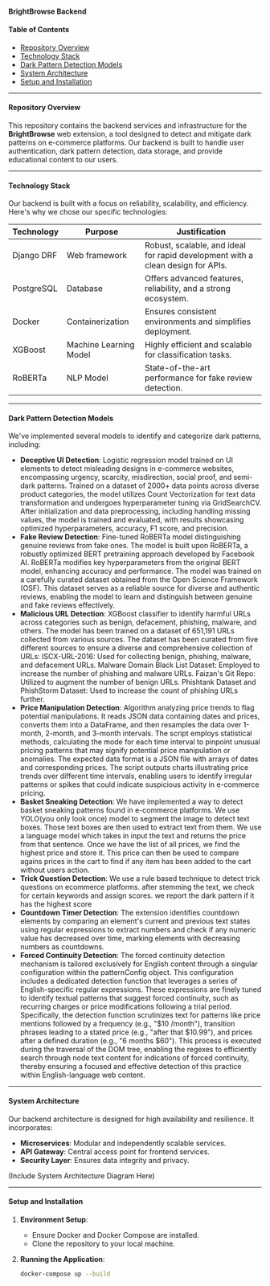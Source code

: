 #### BrightBrowse Backend

#### Table of Contents

- [Repository Overview](#repository-overview)
- [Technology Stack](#technology-stack)
- [Dark Pattern Detection Models](#dark-pattern-detection-models)
- [System Architecture](#system-architecture)
- [Setup and Installation](#setup-and-installation)

---

#### Repository Overview

This repository contains the backend services and infrastructure for the **BrightBrowse** web extension, a tool designed to detect and mitigate dark patterns on e-commerce platforms. Our backend is built to handle user authentication, dark pattern detection, data storage, and provide educational content to our users.

---

#### Technology Stack

Our backend is built with a focus on reliability, scalability, and efficiency. Here's why we chose our specific technologies:

| Technology | Purpose                | Justification                                                                   |
| ---------- | ---------------------- | ------------------------------------------------------------------------------- |
| Django DRF | Web framework          | Robust, scalable, and ideal for rapid development with a clean design for APIs. |
| PostgreSQL | Database               | Offers advanced features, reliability, and a strong ecosystem.                  |
| Docker     | Containerization       | Ensures consistent environments and simplifies deployment.                      |
| XGBoost    | Machine Learning Model | Highly efficient and scalable for classification tasks.                         |
| RoBERTa    | NLP Model              | State-of-the-art performance for fake review detection.                         |

---

#### Dark Pattern Detection Models

We've implemented several models to identify and categorize dark patterns, including:

- **Deceptive UI Detection**: Logistic regression model trained on UI elements to detect misleading designs in e-commerce websites, encompassing urgency, scarcity, misdirection, social proof, and semi-dark patterns. Trained on a dataset of 2000+ data points across diverse product categories, the model utilizes Count Vectorization for text data transformation and undergoes hyperparameter tuning via GridSearchCV. After initialization and data preprocessing, including handling missing values, the model is trained and evaluated, with results showcasing optimized hyperparameters, accuracy, F1 score, and precision.
- **Fake Review Detection**: Fine-tuned RoBERTa model distinguishing genuine reviews from fake ones. The model is built upon RoBERTa, a robustly optimized BERT pretraining approach developed by Facebook AI. RoBERTa modifies key hyperparameters from the original BERT model, enhancing accuracy and performance. The model was trained on a carefully curated dataset obtained from the Open Science Framework (OSF). This dataset serves as a reliable source for diverse and authentic reviews, enabling the model to learn and distinguish between genuine and fake reviews effectively.
- **Malicious URL Detection**: XGBoost classifier to identify harmful URLs across categories such as benign, defacement, phishing, malware, and others. The model has been trained on a dataset of 651,191 URLs collected from various sources. The dataset has been curated from five different sources to ensure a diverse and comprehensive collection of URLs: ISCX-URL-2016: Used for collecting benign, phishing, malware, and defacement URLs. Malware Domain Black List Dataset: Employed to increase the number of phishing and malware URLs. Faizan's Git Repo: Utilized to augment the number of benign URLs. Phishtank Dataset and PhishStorm Dataset: Used to increase the count of phishing URLs further.
- **Price Manipulation Detection**: Algorithm analyzing price trends to flag potential manipulations. It reads JSON data containing dates and prices, converts them into a DataFrame, and then resamples the data over 1-month, 2-month, and 3-month intervals. The script employs statistical methods, calculating the mode for each time interval to pinpoint unusual pricing patterns that may signify potential price manipulation or anomalies. The expected data format is a JSON file with arrays of dates and corresponding prices. The script outputs charts illustrating price trends over different time intervals, enabling users to identify irregular patterns or spikes that could indicate suspicious activity in e-commerce pricing.
- **Basket Sneaking Detection**: We have implemented a way to detect basket sneaking patterns found in e-commerce platforms. We use YOLO(you only look once) model to segment the image to detect text boxes. Those text boxes are then used to extract text from them. We use a language model which takes in input the text and returns the price from that sentence. Once we have the list of all prices, we find the highest price and store it. This price can then be used to compare agains prices in the cart to find if any item has been added to the cart without users action.
- **Trick Question Detection**: We use a rule based technique to detect trick questions on ecommerce platforms. after stemming the text, we check for certain keywords and assign scores. we report the dark pattern if it has the highest score
- **Countdown Timer Detection**: The extension identifies countdown elements by comparing an element's current and previous text states using regular expressions to extract numbers and check if any numeric value has decreased over time, marking elements with decreasing numbers as countdowns.
- **Forced Continuity Detection**: The forced continuity detection mechanism is tailored exclusively for English content through a singular configuration within the patternConfig object. This configuration includes a dedicated detection function that leverages a series of English-specific regular expressions. These expressions are finely tuned to identify textual patterns that suggest forced continuity, such as recurring charges or price modifications following a trial period. Specifically, the detection function scrutinizes text for patterns like price mentions followed by a frequency (e.g., "$10 /month"), transition phrases leading to a stated price (e.g., "after that $10.99"), and prices after a defined duration (e.g., "6 months $60"). This process is executed during the traversal of the DOM tree, enabling the regexes to efficiently search through node text content for indications of forced continuity, thereby ensuring a focused and effective detection of this practice within English-language web content.

---

#### System Architecture

Our backend architecture is designed for high availability and resilience. It incorporates:

- **Microservices**: Modular and independently scalable services.
- **API Gateway**: Central access point for frontend services.
- **Security Layer**: Ensures data integrity and privacy.

(Include System Architecture Diagram Here)

---

#### Setup and Installation

1. **Environment Setup**:

   - Ensure Docker and Docker Compose are installed.
   - Clone the repository to your local machine.

2. **Running the Application**:
   ```bash
   docker-compose up --build
   ```
